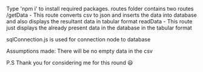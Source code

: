 Type 'npm i' to install required packages.
routes folder contains two routes
/getData - This route converts csv to json and inserts the data into database and also displays the resultant data in tabular format
 readData - This route just displays the already present data in the database in the tabular format

sqlConnection.js is used for connection node to database


Assumptions made:
There will be no empty data in the csv

P.S
Thank you for considering me for this round 😃


